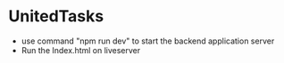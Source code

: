 # UnitedTasks

- use command "npm run dev" to start the backend application server
- Run the Index.html on liveserver
